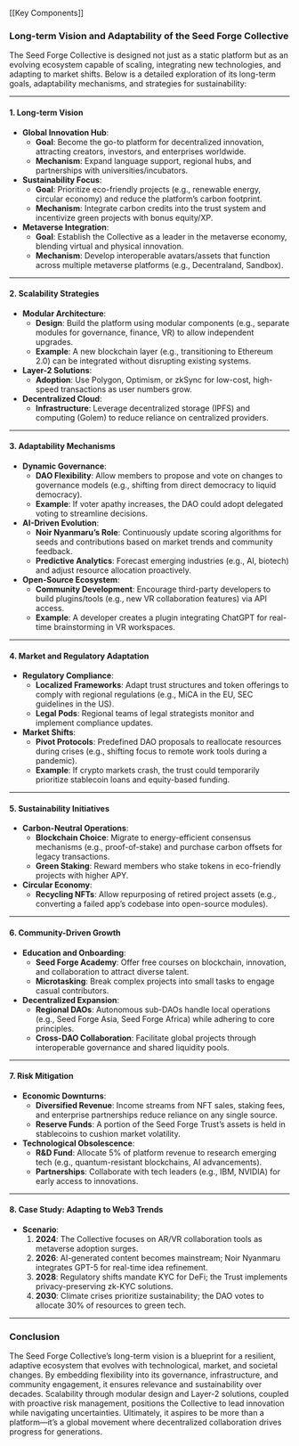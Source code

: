 [[Key Components]]
### **Long-term Vision and Adaptability of the Seed Forge Collective**

The Seed Forge Collective is designed not just as a static platform but as an evolving ecosystem capable of scaling, integrating new technologies, and adapting to market shifts. Below is a detailed exploration of its long-term goals, adaptability mechanisms, and strategies for sustainability:

---

#### **1. Long-term Vision**

- **Global Innovation Hub**:
    - **Goal**: Become the go-to platform for decentralized innovation, attracting creators, investors, and enterprises worldwide.
    - **Mechanism**: Expand language support, regional hubs, and partnerships with universities/incubators.
- **Sustainability Focus**:
    - **Goal**: Prioritize eco-friendly projects (e.g., renewable energy, circular economy) and reduce the platform’s carbon footprint.
    - **Mechanism**: Integrate carbon credits into the trust system and incentivize green projects with bonus equity/XP.
- **Metaverse Integration**:
    - **Goal**: Establish the Collective as a leader in the metaverse economy, blending virtual and physical innovation.
    - **Mechanism**: Develop interoperable avatars/assets that function across multiple metaverse platforms (e.g., Decentraland, Sandbox).

---

#### **2. Scalability Strategies**

- **Modular Architecture**:
    - **Design**: Build the platform using modular components (e.g., separate modules for governance, finance, VR) to allow independent upgrades.
    - **Example**: A new blockchain layer (e.g., transitioning to Ethereum 2.0) can be integrated without disrupting existing systems.
- **Layer-2 Solutions**:
    - **Adoption**: Use Polygon, Optimism, or zkSync for low-cost, high-speed transactions as user numbers grow.
- **Decentralized Cloud**:
    - **Infrastructure**: Leverage decentralized storage (IPFS) and computing (Golem) to reduce reliance on centralized providers.

---

#### **3. Adaptability Mechanisms**

- **Dynamic Governance**:
    - **DAO Flexibility**: Allow members to propose and vote on changes to governance models (e.g., shifting from direct democracy to liquid democracy).
    - **Example**: If voter apathy increases, the DAO could adopt delegated voting to streamline decisions.
- **AI-Driven Evolution**:
    - **Noir Nyanmaru’s Role**: Continuously update scoring algorithms for seeds and contributions based on market trends and community feedback.
    - **Predictive Analytics**: Forecast emerging industries (e.g., AI, biotech) and adjust resource allocation proactively.
- **Open-Source Ecosystem**:
    - **Community Development**: Encourage third-party developers to build plugins/tools (e.g., new VR collaboration features) via API access.
    - **Example**: A developer creates a plugin integrating ChatGPT for real-time brainstorming in VR workspaces.

---

#### **4. Market and Regulatory Adaptation**

- **Regulatory Compliance**:
    - **Localized Frameworks**: Adapt trust structures and token offerings to comply with regional regulations (e.g., MiCA in the EU, SEC guidelines in the US).
    - **Legal Pods**: Regional teams of legal strategists monitor and implement compliance updates.
- **Market Shifts**:
    - **Pivot Protocols**: Predefined DAO proposals to reallocate resources during crises (e.g., shifting focus to remote work tools during a pandemic).
    - **Example**: If crypto markets crash, the trust could temporarily prioritize stablecoin loans and equity-based funding.

---

#### **5. Sustainability Initiatives**

- **Carbon-Neutral Operations**:
    - **Blockchain Choice**: Migrate to energy-efficient consensus mechanisms (e.g., proof-of-stake) and purchase carbon offsets for legacy transactions.
    - **Green Staking**: Reward members who stake tokens in eco-friendly projects with higher APY.
- **Circular Economy**:
    - **Recycling NFTs**: Allow repurposing of retired project assets (e.g., converting a failed app’s codebase into open-source modules).

---

#### **6. Community-Driven Growth**

- **Education and Onboarding**:
    - **Seed Forge Academy**: Offer free courses on blockchain, innovation, and collaboration to attract diverse talent.
    - **Microtasking**: Break complex projects into small tasks to engage casual contributors.
- **Decentralized Expansion**:
    - **Regional DAOs**: Autonomous sub-DAOs handle local operations (e.g., Seed Forge Asia, Seed Forge Africa) while adhering to core principles.
    - **Cross-DAO Collaboration**: Facilitate global projects through interoperable governance and shared liquidity pools.

---

#### **7. Risk Mitigation**

- **Economic Downturns**:
    - **Diversified Revenue**: Income streams from NFT sales, staking fees, and enterprise partnerships reduce reliance on any single source.
    - **Reserve Funds**: A portion of the Seed Forge Trust’s assets is held in stablecoins to cushion market volatility.
- **Technological Obsolescence**:
    - **R&D Fund**: Allocate 5% of platform revenue to research emerging tech (e.g., quantum-resistant blockchains, AI advancements).
    - **Partnerships**: Collaborate with tech leaders (e.g., IBM, NVIDIA) for early access to innovations.

---

#### **8. Case Study: Adapting to Web3 Trends**

- **Scenario**:
    1. **2024**: The Collective focuses on AR/VR collaboration tools as metaverse adoption surges.
    2. **2026**: AI-generated content becomes mainstream; Noir Nyanmaru integrates GPT-5 for real-time idea refinement.
    3. **2028**: Regulatory shifts mandate KYC for DeFi; the Trust implements privacy-preserving zk-KYC solutions.
    4. **2030**: Climate crises prioritize sustainability; the DAO votes to allocate 30% of resources to green tech.

---

### **Conclusion**

The Seed Forge Collective’s long-term vision is a blueprint for a resilient, adaptive ecosystem that evolves with technological, market, and societal changes. By embedding flexibility into its governance, infrastructure, and community engagement, it ensures relevance and sustainability over decades. Scalability through modular design and Layer-2 solutions, coupled with proactive risk management, positions the Collective to lead innovation while navigating uncertainties. Ultimately, it aspires to be more than a platform—it’s a global movement where decentralized collaboration drives progress for generations.